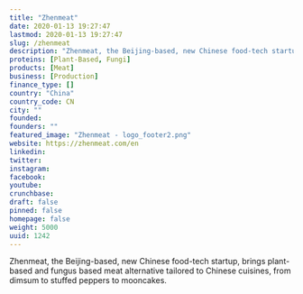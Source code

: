 ```yaml
---
title: "Zhenmeat"
date: 2020-01-13 19:27:47
lastmod: 2020-01-13 19:27:47
slug: /zhenmeat
description: "Zhenmeat, the Beijing-based, new Chinese food-tech startup, brings plant-based and fungus based meat alternative tailored to Chinese cuisines, from dimsum to stuffed peppers to mooncakes. "
proteins: [Plant-Based, Fungi]
products: [Meat]
business: [Production]
finance_type: []
country: "China"
country_code: CN
city: ""
founded: 
founders: ""
featured_image: "Zhenmeat - logo_footer2.png"
website: https://zhenmeat.com/en
linkedin: 
twitter: 
instagram: 
facebook: 
youtube: 
crunchbase: 
draft: false
pinned: false
homepage: false
weight: 5000
uuid: 1242
---
```

Zhenmeat, the Beijing-based, new Chinese food-tech startup, brings plant-based and fungus based meat alternative tailored to Chinese cuisines, from dimsum to stuffed peppers to mooncakes. 
